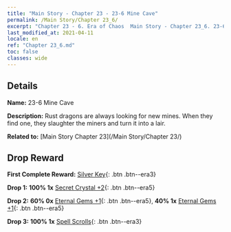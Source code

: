 ```yaml
---
title: "Main Story - Chapter 23 - 23-6 Mine Cave"
permalink: /Main Story/Chapter 23_6/
excerpt: "Chapter 23 - 6. Era of Chaos  Main Story - Chapter 23_6. 23-6 Mine Cave"
last_modified_at: 2021-04-11
locale: en
ref: "Chapter 23_6.md"
toc: false
classes: wide
---
```


## Details

 **Name:** 23-6 Mine Cave

 **Description:** Rust dragons are always looking for new mines. When they find one, they slaughter the miners and turn it into a lair.

 **Related to:** [Main Story Chapter 23](/Main Story/Chapter 23/)

## Drop Reward

 **First Complete Reward:** [Silver Key](/Items/con_693/){: .btn .btn--era3}

 **Drop 1:** **100% 1x** [Secret Crystal +2](/Items/mat_80/){: .btn .btn--era5}

 **Drop 2:** **60% 0x** [Eternal Gems +1](/Items/mat_72/){: .btn .btn--era5}, **40% 1x** [Eternal Gems +1](/Items/mat_72/){: .btn .btn--era5}

 **Drop 3:** **100% 1x** [Spell Scrolls](/Items/con_694/){: .btn .btn--era3}

